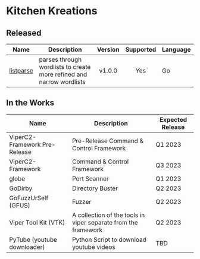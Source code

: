 # Kitchen Kreations
## Released
| Name | Description | Version | Supported | Language |
| --- | --- | :---: | :---: | --- |
| [listparse](https://github.com/Kitchen-Kreations/listparse) | parses through wordlists to create more refined and narrow wordlists | v1.0.0 | Yes | Go |

## In the Works
| Name | Description | Expected Release |
| --- | --- | --- |
| ViperC2-Framework Pre-Release | Pre-Release Command & Control Framework | Q1 2023 |
| ViperC2-Framework | Command & Control Framework | Q3 2023 |
| globe | Port Scanner | Q1 2023 |
| GoDirby | Directory Buster | Q2 2023 |
| GoFuzzUrSelf (GFUS) | Fuzzer | Q2 2023 |
| Viper Tool Kit (VTK) | A collection of the tools in viper separate from the framework | Q2 2023 |
| PyTube (youtube downloader) | Python Script to download youtube videos | TBD |
